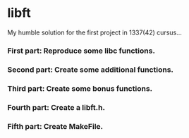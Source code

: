 # libft
My humble solution for the first project in 1337(42) cursus...

### First part:     Reproduce some libc functions.
### Second part:    Create some additional functions.
### Third part:     Create some bonus functions.
### Fourth part:    Create a libft.h.
### Fifth part:     Create MakeFile.
